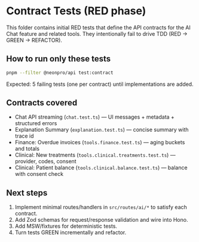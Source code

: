 # Contract Tests (RED phase)

This folder contains initial RED tests that define the API contracts for the AI Chat feature and related tools. They intentionally fail to drive TDD (RED → GREEN → REFACTOR).

## How to run only these tests

```bash
pnpm --filter @neonpro/api test:contract
```

Expected: 5 failing tests (one per contract) until implementations are added.

## Contracts covered

- Chat API streaming (`chat.test.ts`) — UI messages + metadata + structured errors
- Explanation Summary (`explanation.test.ts`) — concise summary with trace id
- Finance: Overdue invoices (`tools.finance.test.ts`) — aging buckets and totals
- Clinical: New treatments (`tools.clinical.treatments.test.ts`) — provider, codes, consent
- Clinical: Patient balance (`tools.clinical.balance.test.ts`) — balance with consent check

## Next steps

1. Implement minimal routes/handlers in `src/routes/ai/*` to satisfy each contract.
2. Add Zod schemas for request/response validation and wire into Hono.
3. Add MSW/fixtures for deterministic tests.
4. Turn tests GREEN incrementally and refactor.

